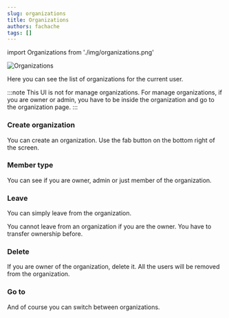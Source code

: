 ```yaml
---
slug: organizations
title: Organizations
authors: fachache
tags: []
---
```


import Organizations from './img/organizations.png'

<img src={Organizations} alt="Organizations"/>

Here you can see the list of organizations for the current user.

:::note
This UI is not for manage organizations. 
For manage organizations, if you are owner or admin, you have to be inside the organization and go to the organization page.
:::

### Create organization

You can create an organization.
Use the fab button on the bottom right of the screen.

### Member type

You can see if you are owner, admin or just member of the organization.

### Leave

You can simply leave from the organization.

You cannot leave from an organization if you are the owner. You have to transfer ownership before.

### Delete

If you are owner of the organization, delete it.
All the users will be removed from the organization.

### Go to

And of course you can switch between organizations.



